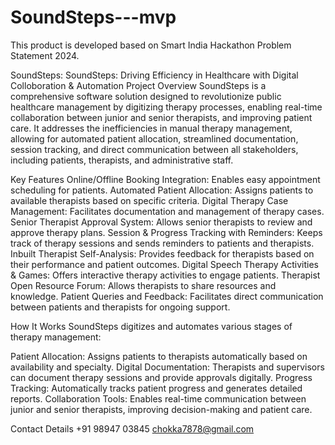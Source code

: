 # SoundSteps---mvp

This product is developed based on Smart India Hackathon Problem Statement 2024.

SoundSteps: SoundSteps: Driving Efficiency in Healthcare with Digital Colloboration & Automation
Project Overview
SoundSteps is a comprehensive software solution designed to revolutionize public healthcare management by digitizing therapy processes, enabling real-time collaboration between junior and senior therapists, and improving patient care. It addresses the inefficiencies in manual therapy management, allowing for automated patient allocation, streamlined documentation, session tracking, and direct communication between all stakeholders, including patients, therapists, and administrative staff.

Key Features
Online/Offline Booking Integration: Enables easy appointment scheduling for patients.
Automated Patient Allocation: Assigns patients to available therapists based on specific criteria.
Digital Therapy Case Management: Facilitates documentation and management of therapy cases.
Senior Therapist Approval System: Allows senior therapists to review and approve therapy plans.
Session & Progress Tracking with Reminders: Keeps track of therapy sessions and sends reminders to patients and therapists.
Inbuilt Therapist Self-Analysis: Provides feedback for therapists based on their performance and patient outcomes.
Digital Speech Therapy Activities & Games: Offers interactive therapy activities to engage patients.
Therapist Open Resource Forum: Allows therapists to share resources and knowledge.
Patient Queries and Feedback: Facilitates direct communication between patients and therapists for ongoing support.

How It Works
SoundSteps digitizes and automates various stages of therapy management:

Patient Allocation: Assigns patients to therapists automatically based on availability and specialty.
Digital Documentation: Therapists and supervisors can document therapy sessions and provide approvals digitally.
Progress Tracking: Automatically tracks patient progress and generates detailed reports.
Collaboration Tools: Enables real-time communication between junior and senior therapists, improving decision-making and patient care.

Contact Details
+91 98947 03845
chokka7878@gmail.com
